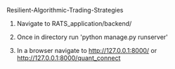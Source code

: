 Resilient-Algorithmic-Trading-Strategies
1. Navigate to RATS_application/backend/

2. Once in directory run 'python manage.py runserver'

3. In a browser navigate to http://127.0.0.1:8000/
or 
http://127.0.0.1:8000/quant_connect